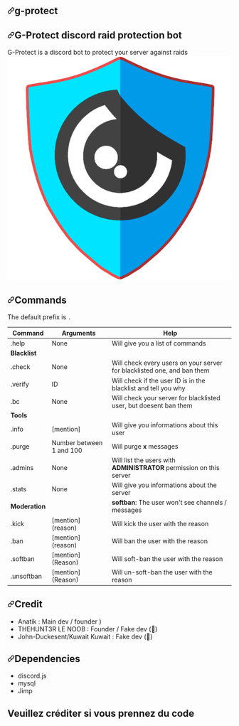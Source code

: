 <article class="markdown-body entry-content container-lg" itemprop="text"><h1><a id="user-content-g-protect" class="anchor" aria-hidden="true" href="#g-protect"><svg class="octicon octicon-link" viewBox="0 0 16 16" version="1.1" width="16" height="16" aria-hidden="true"><path fill-rule="evenodd" d="M7.775 3.275a.75.75 0 001.06 1.06l1.25-1.25a2 2 0 112.83 2.83l-2.5 2.5a2 2 0 01-2.83 0 .75.75 0 00-1.06 1.06 3.5 3.5 0 004.95 0l2.5-2.5a3.5 3.5 0 00-4.95-4.95l-1.25 1.25zm-4.69 9.64a2 2 0 010-2.83l2.5-2.5a2 2 0 012.83 0 .75.75 0 001.06-1.06 3.5 3.5 0 00-4.95 0l-2.5 2.5a3.5 3.5 0 004.95 4.95l1.25-1.25a.75.75 0 00-1.06-1.06l-1.25 1.25a2 2 0 01-2.83 0z"></path></svg></a>g-protect</h1>
<h2><a id="user-content-g-protect-discord-raid-protection-bot" class="anchor" aria-hidden="true" href="#g-protect-discord-raid-protection-bot"><svg class="octicon octicon-link" viewBox="0 0 16 16" version="1.1" width="16" height="16" aria-hidden="true"><path fill-rule="evenodd" d="M7.775 3.275a.75.75 0 001.06 1.06l1.25-1.25a2 2 0 112.83 2.83l-2.5 2.5a2 2 0 01-2.83 0 .75.75 0 00-1.06 1.06 3.5 3.5 0 004.95 0l2.5-2.5a3.5 3.5 0 00-4.95-4.95l-1.25 1.25zm-4.69 9.64a2 2 0 010-2.83l2.5-2.5a2 2 0 012.83 0 .75.75 0 001.06-1.06 3.5 3.5 0 00-4.95 0l-2.5 2.5a3.5 3.5 0 004.95 4.95l1.25-1.25a.75.75 0 00-1.06-1.06l-1.25 1.25a2 2 0 01-2.83 0z"></path></svg></a>G-Protect discord raid protection bot </h2>
<p>G-Protect is a discord bot to protect your server against raids
<a target="_blank" rel="noopener noreferrer" href="g-protect.png"><img src="g-protect.png" alt="G-Protect" style="max-width:100%;"></a></p>
<h2><a id="user-content-commands" class="anchor" aria-hidden="true" href="#commands"><svg class="octicon octicon-link" viewBox="0 0 16 16" version="1.1" width="16" height="16" aria-hidden="true"><path fill-rule="evenodd" d="M7.775 3.275a.75.75 0 001.06 1.06l1.25-1.25a2 2 0 112.83 2.83l-2.5 2.5a2 2 0 01-2.83 0 .75.75 0 00-1.06 1.06 3.5 3.5 0 004.95 0l2.5-2.5a3.5 3.5 0 00-4.95-4.95l-1.25 1.25zm-4.69 9.64a2 2 0 010-2.83l2.5-2.5a2 2 0 012.83 0 .75.75 0 001.06-1.06 3.5 3.5 0 00-4.95 0l-2.5 2.5a3.5 3.5 0 004.95 4.95l1.25-1.25a.75.75 0 00-1.06-1.06l-1.25 1.25a2 2 0 01-2.83 0z"></path></svg></a>Commands</h2>
<p>The default prefix is <code>.</code></p>
<table>
<thead>
<tr>
<th>Command</th>
<th>Arguments</th>
<th>Help</th>
</tr>
</thead>
<tbody>
<tr>
<td>.help</td>
<td>None</td>
<td>Will give you a list of commands</td>
</tr>
<tr>
<td><strong>Blacklist</strong></td>
<td></td>
<td></td>
</tr>
<tr>
<td>.check</td>
<td>None</td>
<td>Will check every users on your server for blacklisted one, and ban them</td>
</tr>
<tr>
<td>.verify</td>
<td>ID</td>
<td>Will check if the user ID is in the blacklist and tell you why</td>
</tr>
<tr>
<td>.bc</td>
<td>None</td>
<td>Will check your server for blacklisted user, but doesent ban them</td>
</tr>
<tr>
<td><strong>Tools</strong></td>
<td></td>
<td></td>
</tr>
<tr>
<td>.info</td>
<td>[mention]</td>
<td>Will give you informations about this user</td>
</tr>
<tr>
<td>.purge</td>
<td>Number between 1 and 100</td>
<td>Will purge <strong>x</strong> messages</td>
</tr>
<tr>
<td>.admins</td>
<td>None</td>
<td>Will list the users with <strong>ADMINISTRATOR</strong> permission on this server</td>
</tr>
<tr>
<td>.stats</td>
<td>None</td>
<td>Will give you informations about the server</td>
</tr>
<tr>
<td><strong>Moderation</strong></td>
<td></td>
<td><strong>softban</strong>: The user won't see channels / messages</td>
</tr>
<tr>
<td>.kick</td>
<td>[mention] (reason)</td>
<td>Will kick the user with the reason</td>
</tr>
<tr>
<td>.ban</td>
<td>[mention] (reason)</td>
<td>Will ban the user with the reason</td>
</tr>
<tr>
<td>.softban</td>
<td>[mention] (Reason)</td>
<td>Will soft-ban the user with the reason</td>
</tr>
<tr>
<td>.unsoftban</td>
<td>[mention] (Reason)</td>
<td>Will un-soft-ban the user with the reason</td>
</tr>
</tbody>
</table>
<h2><a id="user-content-credit" class="anchor" aria-hidden="true" href="#credit"><svg class="octicon octicon-link" viewBox="0 0 16 16" version="1.1" width="16" height="16" aria-hidden="true"><path fill-rule="evenodd" d="M7.775 3.275a.75.75 0 001.06 1.06l1.25-1.25a2 2 0 112.83 2.83l-2.5 2.5a2 2 0 01-2.83 0 .75.75 0 00-1.06 1.06 3.5 3.5 0 004.95 0l2.5-2.5a3.5 3.5 0 00-4.95-4.95l-1.25 1.25zm-4.69 9.64a2 2 0 010-2.83l2.5-2.5a2 2 0 012.83 0 .75.75 0 001.06-1.06 3.5 3.5 0 00-4.95 0l-2.5 2.5a3.5 3.5 0 004.95 4.95l1.25-1.25a.75.75 0 00-1.06-1.06l-1.25 1.25a2 2 0 01-2.83 0z"></path></svg></a>Credit</h2>
<ul>
<li>Anatik : Main dev / founder )</li>
<li>THEHUNT3R LE NOOB : Founder / Fake dev (<g-emoji class="g-emoji" alias="nauseated_face" fallback-src="https://github.githubassets.com/images/icons/emoji/unicode/1f922.png">🤢</g-emoji>)</li>
<li>John-Duckesent/Kuwait Kuwait : Fake dev (<g-emoji class="g-emoji" alias="nauseated_face" fallback-src="https://github.githubassets.com/images/icons/emoji/unicode/1f922.png">🤢</g-emoji>) </li>
</ul>
<h2><a id="user-content-dependencies" class="anchor" aria-hidden="true" href="#dependencies"><svg class="octicon octicon-link" viewBox="0 0 16 16" version="1.1" width="16" height="16" aria-hidden="true"><path fill-rule="evenodd" d="M7.775 3.275a.75.75 0 001.06 1.06l1.25-1.25a2 2 0 112.83 2.83l-2.5 2.5a2 2 0 01-2.83 0 .75.75 0 00-1.06 1.06 3.5 3.5 0 004.95 0l2.5-2.5a3.5 3.5 0 00-4.95-4.95l-1.25 1.25zm-4.69 9.64a2 2 0 010-2.83l2.5-2.5a2 2 0 012.83 0 .75.75 0 001.06-1.06 3.5 3.5 0 00-4.95 0l-2.5 2.5a3.5 3.5 0 004.95 4.95l1.25-1.25a.75.75 0 00-1.06-1.06l-1.25 1.25a2 2 0 01-2.83 0z"></path></svg></a>Dependencies</h2>
<ul>
<li>discord.js</li>
<li>mysql</li>
<li>Jimp</li>
</ul>
<h2><a id="user-content-dependencies" class="anchor" aria-hidden="true" href="#credit"></a>Veuillez créditer si vous prennez du code</h2>
  
 <h2><a id="user-content-dependencies" class="anchor" aria-hidden="true" href="#pk></a>Pourquoi ré-upload ceci : car j'ai eu des problème avec ses personne qui s'amuser à dire que il ont tout coder alors que de base l'idée de faire ce bot était la mienne , + j'ai était enlever des contributeurs :(</h2>
</article>
